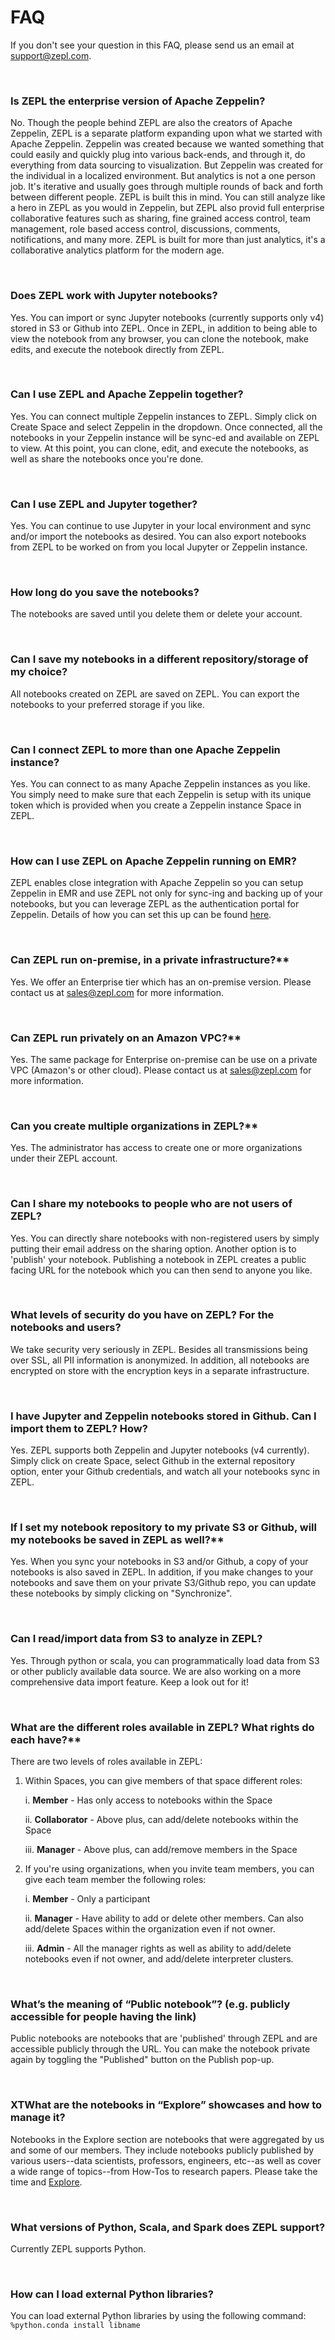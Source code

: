 # FAQ

If you don't see your question in this FAQ, please send us an email at [support@zepl.com](mailto:support@zepl.com).

<br />

### Is ZEPL the enterprise version of Apache Zeppelin?
No. Though the people behind ZEPL are also the creators of Apache Zeppelin, ZEPL is a separate platform expanding upon what we started with Apache Zeppelin.
Zeppelin was created because we wanted something that could easily and quickly plug into various back-ends, and through it, do everything from data sourcing to visualization. 
But Zeppelin was created for the individual in a localized environment. But analytics is not a one person job. 
It's iterative and usually goes through multiple rounds of back and forth between different people. 
ZEPL is built this in mind. 
You can still analyze like a hero in ZEPL as you would in Zeppelin, but ZEPL also provid full enterprise collaborative features such as sharing, fine grained access control, team management, role based access control, discussions, comments, notifications, and many more. 
ZEPL is built for more than just analytics, it's a collaborative analytics platform for the modern age.

<br />

### Does ZEPL work with Jupyter notebooks?
Yes. You can import or sync Jupyter notebooks (currently supports only v4) stored in S3 or Github into ZEPL. 
Once in ZEPL, in addition to being able to view the notebook from any browser, you can clone the notebook, make edits, and execute the notebook directly from ZEPL.

<br />

### Can I use ZEPL and Apache Zeppelin together?
Yes. You can connect multiple Zeppelin instances to ZEPL. 
Simply click on Create Space and select Zeppelin in the dropdown. 
Once connected, all the notebooks in your Zeppelin instance will be sync-ed and available on ZEPL to view. 
At this point, you can clone, edit, and execute the notebooks, as well as share the notebooks once you're done.

<br />

### Can I use ZEPL and Jupyter together?
Yes. You can continue to use Jupyter in your local environment and sync and/or import the notebooks as desired. 
You can also export notebooks from ZEPL to be worked on from you local Jupyter or Zeppelin instance.

<br />

### How long do you save the notebooks?
The notebooks are saved until you delete them or delete your account.

<br />

### Can I save my notebooks in a different repository/storage of my choice?
All notebooks created on ZEPL are saved on ZEPL. You can export the notebooks to your preferred storage if you like.

<br />

### Can I connect ZEPL to more than one Apache Zeppelin instance?
Yes. You can connect to as many Apache Zeppelin instances as you like. 
You simply need to make sure that each Zeppelin is setup with its unique token which is provided when you create a Zeppelin instance Space in ZEPL.

<br />

### How can I use ZEPL on Apache Zeppelin running on EMR?
ZEPL enables close integration with Apache Zeppelin so you can setup Zeppelin in EMR and use ZEPL not only for sync-ing and backing up of your notebooks, but you can leverage ZEPL as the authentication portal for Zeppelin.
Details of how you can set this up can be found [here](https://www.zepl.com/spaces/S3pWITo5J/7a3f177ff7da4359938aea3a69d2ca73).

<br />

### Can ZEPL run on-premise, in a private infrastructure?**
Yes. We offer an Enterprise tier which has an on-premise version. 
Please contact us at [sales@zepl.com](mailto:sales@zepl.com) for more information.

<br />

### Can ZEPL run privately on an Amazon VPC?**
Yes. The same package for Enterprise on-premise can be use on a private VPC (Amazon's or other cloud).
Please contact us at [sales@zepl.com](mailto:sales@zepl.com) for more information.

<br />

### Can you create multiple organizations in ZEPL?**
Yes. The administrator has access to create one or more organizations under their ZEPL account.

<br />

### Can I share my notebooks to people who are not users of ZEPL?
Yes. You can directly share notebooks with non-registered users by simply putting their email address on the sharing option. 
Another option is to 'publish' your notebook. 
Publishing a notebook in ZEPL creates a public facing URL for the notebook which you can then send to anyone you like. 

<br />

### What levels of security do you have on ZEPL? For the notebooks and users?
We take security very seriously in ZEPL. Besides all transmissions being over SSL, all PII information is anonymized. 
In addition, all notebooks are encrypted on store with the encryption keys in a separate infrastructure.

<br />

### I have Jupyter and Zeppelin notebooks stored in Github. Can I import them to ZEPL? How?
Yes. ZEPL supports both Zeppelin and Jupyter notebooks (v4 currently). 
Simply click on create Space, select Github in the external repository option, enter your Github credentials, and watch all your notebooks sync in ZEPL. 

<br />

### If I set my notebook repository to my private S3 or Github, will my notebooks be saved in ZEPL as well?**
Yes. When you sync your notebooks in S3 and/or Github, a copy of your notebooks is also saved in ZEPL. 
In addition, if you make changes to your notebooks and save them on your private S3/Github repo, you can update these notebooks by simply clicking on "Synchronize".

<br />

### Can I read/import data from S3 to analyze in ZEPL?
Yes. Through python or scala, you can programmatically load data from S3 or other publicly available data source. 
We are also working on a more comprehensive data import feature. Keep a look out for it!

<br />

### What are the different roles available in ZEPL? What rights do each have?**
There are two levels of roles available in ZEPL:

1. Within Spaces, you can give members of that space different roles:

    i. **Member** - Has only access to notebooks within the Space

    ii. **Collaborator** - Above plus, can add/delete notebooks within the Space

    iii. **Manager** - Above plus, can add/remove members in the Space

2. If you're using organizations, when you invite team members, you can give each team member the following roles:

    i. **Member** - Only a participant

    ii. **Manager** - Have ability to add or delete other members. Can also add/delete Spaces within the organization even if not owner. 

    iii. **Admin** - All the manager rights as well as ability to add/delete notebooks even if not owner, and add/delete interpreter clusters.

<br />

### What’s the meaning of “Public notebook”? (e.g. publicly accessible for people having the link)
Public notebooks are notebooks that are 'published' through ZEPL and are accessible publicly through the URL.
You can make the notebook private again by toggling the "Published" button on the Publish pop-up.

<br />

### XTWhat are the notebooks in “Explore” showcases and how to manage it?
Notebooks in the Explore section are notebooks that were aggregated by us and some of our members. 
They include notebooks publicly published by various users--data scientists, professors, engineers, etc--as well as cover a wide range of topics--from How-Tos to research papers. 
Please take the time and [Explore](https://www.zepl.com/explore).

<br />

### What versions of Python, Scala, and Spark does ZEPL support?
Currently ZEPL supports Python.

<br />

### How can I load external Python libraries?
You can load external Python libraries by using the following command: ``%python.conda install libname``